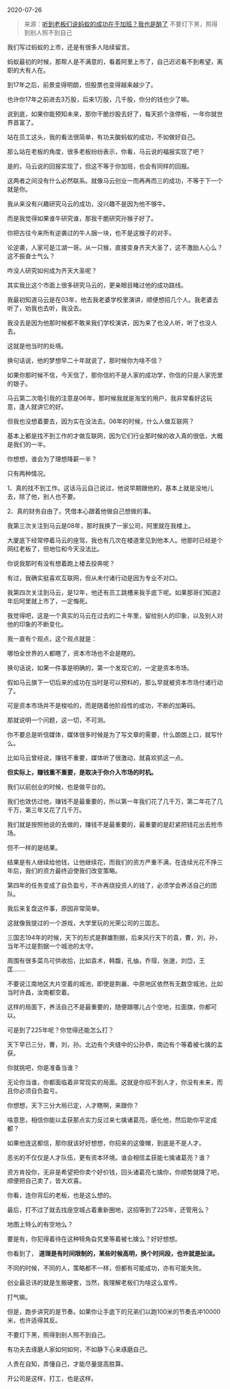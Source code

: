 2020-07-26

> 来源：[听到老板们说蚂蚁的成功在于加班？我也是醉了](http://mp.weixin.qq.com/s?__biz=MzU3NDc5Nzc0NQ==&mid=2247490880&idx=1&sn=5b091427a43e3925474a0b38b3ae6b43&chksm=fd2dbf9eca5a36881ed1cff7fe2343baba13069a5d80a9cde73e35b88ea4075bde4c28bdf475&scene=27#wechat_redirect)
> 不要灯下黑，照得到别人照不到自己

我们写过蚂蚁的上市，还是有很多人陆续留言。  

  

蚂蚁最初的时候，那帮人是不满意的，看着阿里上市了，自己迟迟看不到希望，离职的大有人在。  

  

到17年之后，前景变得明朗，但股票也变得越来越少了。  

  

也许你17年之前进去3万股，后来1万股，几千股，你分的钱也少了嘛。

  

说到底，如果你能预知未来，那你干脆炒股去好了，每天抓个涨停板，一年你就世界首富了。  

  

站在员工这头，我的看法很简单，有功夫酸蚂蚁的成功，不如做好自己。

  

那么站在老板的角度，很多老板纷纷表示，你看，马云说的福报实现了吧？

  

是的，马云说的回报实现了，但这不等于你加班，也会有同样的回报。

  

这两者之间没有什么必然联系。就像马云创业一而再再而三的成功，不等于下一个就是你。

  

我从来没有兴趣研究马云的成功，没兴趣不是因为他不够牛。

  

而是我觉得如果谁牛研究谁，那我干脆研究孙猴子好了。  

  

你把古往今来所有逆袭过的牛人捆一块，也不是这猴子的对手。  

  

论逆袭，人家可是江湖一哥。从一只猴，直接变身齐天大圣了，这不激励人心么？这不振奋士气么？

  

咋没人研究如何成为齐天大圣呢？

  

其实我比这个市面上很多研究马云的，更亲眼目睹过他的成功路线。

  

我最初知道马云是在03年，他去我老婆学校里演讲，顺便想招几个人。我老婆去听了，劝我也去听，我没去。  

  

我没去是因为他那时候都不敢来我们学校演讲，因为来了也没人听，听了也没人去。

  

这就是他当时的处境。

  

换句话说，他的梦想早二十年就说了，那时候你为啥不信？

  

如果你那时候不信，今天信了，那你信的不是人家的成功学，你信的只是人家兜里的银子。

  

马云第二次吸引我的注意是06年，那时候我就是淘宝的用户，我非常看好这玩意，逢人就讲它的好。

  

但我也没想着要去，因为实在没法去。06年的时候，什么人做互联网？  

  

基本上都是找不到工作的才做互联网，因为它们行业那时候的收入真的很低，大概是我们的一半。  

  

你想想，谁会为了理想降薪一半？  

  

只有两种情况。

  

1、真的找不到工作。这话马云自己说过，他说早期跟他的，基本上就是没地儿去，除了他，别人也不要。  

  

2、真的财务自由了。凭借本心跟着他做自己想做的事。

  

我第三次关注到马云是08年，那时我换了一家公司，阿里就在我楼上。  

  

大厦底下经常停着马云的座驾，我也有几次在楼道里见到他本人。他那时已经是个网红老板了，但地位和今天没法比。

  

你说我那时有没有想着跑上楼去投奔呢？  

  

有过，我确实挺喜欢互联网，但从未付诸行动是因为专业不对口。

  

我第四次关注到马云，是12年，他还有员工跳槽来我手底下呢。如果那哥们知道2年后阿里就上市了，一定悔死。

  

我觉得吧，这是一个真实的马云在过去的二十年里，留给别人的印象，以及别人对他的印象的不断变化。

  

我一直有个观点，这个观点就是：

  

哪怕全世界的人都瞎了，资本市场也不会是瞎的。

  

换句话说，如果一件事是明确的，第一个发现它的，一定是资本市场。  

  

假如马云旗下一切后来的成功在当时是可以预料的，那么早就被资本市场付诸行动了。

  

可是资本市场并不是梭哈的，而是随着他阶段性的成功，不断的加筹码。

  

那就说明一个问题，这一切，不可测。  

  

你不要总是听信媒体，媒体很多时候是为了写文章的需要，什么朗朗上口，就写什么。

  

比如马云曾经说，赚钱不重要，媒体听了很激动，就喜欢抓这一点。

  

 **但实际上，赚钱重不重要，是取决于你介入市场的时机。**

  

我们以前创业的时候，也是做平台的。

  

我们也效仿过他，赚钱不是最重要的，所以第一年我们花了几千万，第二年花了几千万，第三年又花了几千万。  

  

我们就是按照他说的去做的，赚钱不是最重要的，最重要的是赶紧把钱花出去抢市场。

  

但不一样的是结果。

  

结果是有人继续给他钱，让他继续花，而我们的资方严重不满，在连续光花不挣三年后，我们的资方最终迫使我们改变策略。

  

第四年的任务变成了自负盈亏，不许再烧投资人的钱了，必须学会养活自己的团队。

  

我后来复盘这件事，原因非常简单。  

  

这就像我提过的一个游戏，大学里玩的光荣公司的三国志。  

  

三国志194年的时候，天下的形式是群雄割据，后来风行天下的袁，曹，刘，孙，当年不过是割据一个城池的太守。

  

周围有很多菜鸟可供收拾，比如袁术，韩馥，孔伷，乔瑁，张邈，刘岱，王匡.......

  

不要说江南地区大片空着的城池，即使是荆襄、中原地区依然有无数空城池，比如当时许昌，汝南都空着。

  

这样的局面下，养活自己不是最重要的，随便跟哪儿占个空地，拉面旗，你都可以。

  

可是到了225年呢？你觉得还能怎么打？  

  

天下早已三分，曹，刘，孙。北边有个夹缝中的公孙恭，南边有个等着被七擒的孟获。  

  

你就挑吧，你是准备当谁？  

  

无论你当谁，你都面临着非常现实的局面。这就是你招不到人才，你没有未来，而且你必须自负盈亏。

  

你想想，天下三分大局已定，人才瞎啊，来跟你？  

  

啥意思，相信你能以孟获那点实力反过来七擒诸葛亮，感化他，然后助你平定成都？  

  

如果他连这都信，那你就该好好想想，你招来的这傻帽，到底是不是人才。  

  

恶劣的不仅仅是人才队伍，更有资本环境。谁会相信孟获能七擒诸葛亮？谁？  

  

资方肯投你，无非是希望把你卖个好价钱，回头诸葛亮七擒你，你顺势就降了吧，顺便把自己卖了，皆大欢喜。  

  

你看，连你背后的老板，也是这么想的。

  

最后，打不过了就去找座空城占着重新圈地，这招等到了225年，还管用么？  

  

地图上特么的有空地么？

  

要是有，你犯得着待在这种犄角旮旯里等着被七擒么？好好想想。

  

你看到了， **道理是有时间限制的，某些时候高明，换个时间段，也许就是扯淡。**

  

不同的时候，不同的人，策略都不一样，但都有可能成功，亦有可能失败。

  

创业最忌讳的就是生搬硬套，当然，我理解老板们为啥这么宣传。

  

打气嘛。

  

但是，跑步讲究的是节奏。如果你让手底下的兄弟们以跑100米的节奏去冲10000米，也许适得其反。

  

不要灯下黑，照得到别人照不到自己。

  

有功夫去琢磨人家如何如何，不如静下心来琢磨自己。

  

人贵在自知，弄懂自己，才能尽量提高胜算。

  

开公司是这样，打工，也是这样。

